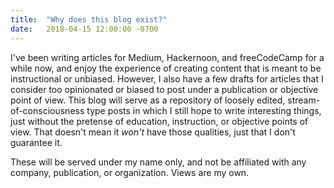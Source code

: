 ```yaml
---
title:  "Why does this blog exist?"
date:   2018-04-15 12:00:00 -0700
---
```


I've been writing articles for Medium, Hackernoon, and freeCodeCamp for a while now, and enjoy the experience of creating content that is meant to be instructional or unbiased. However, I also have a few drafts for articles that I consider too opinionated or biased to post under a publication or objective point of view. This blog will serve as a repository of loosely edited, stream-of-consciousness type posts in which I still hope to write interesting things, just without the pretense of education, instruction, or objective points of view. That doesn't mean it *won't* have those qualities, just that I don't guarantee it.

These will be served under my name only, and not be affiliated with any company, publication, or organization. Views are my own. 